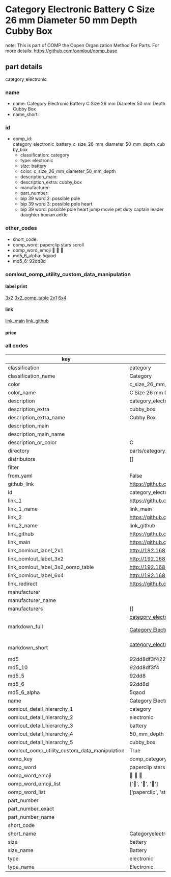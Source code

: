 # Category Electronic Battery C Size 26 mm Diameter 50 mm Depth Cubby Box  

note: This is part of OOMP the Oopen Organization Method For Parts. For more details: https://github.com/oomlout/oomp_base

##  part details
  



category_electronic



### name
* name: Category Electronic Battery C Size 26 mm Diameter 50 mm Depth Cubby Box
* name_short: 
### id
* oomp_id: category_electronic_battery_c_size_26_mm_diameter_50_mm_depth_cubby_box
  * classification: category
  * type: electronic
  * size: battery
  * color: c_size_26_mm_diameter_50_mm_depth
  * description_main: 
  * description_extra: cubby_box
  * manufacturer: 
  * part_number: 
  * bip 39 word 2: possible pole
  * bip 39 word 3: possible pole heart
  * bip 39 word: possible pole heart jump movie pet duty captain leader daughter human ankle

### other_codes
* short_code: 
* oomp_word: paperclip stars scroll
* oomp_word_emoji :paperclip: :stars: :scroll:
* md5_6_alpha: 5qaod
* md5_6: 92dd8d






### oomlout_oomp_utility_custom_data_manipulation
#### label print
[3x2](http://192.168.1.245:1112/?label=oomp%205qaod)
[3x2_oomp_table](http://192.168.1.108:1112/?label=oomp%205qaod)
[2x1](http://192.168.1.242:1112/?label=oomp%205qaod)
[6x4](http://192.168.1.55:1112/?label=oomp%205qaod)    

#### link

[link_main](https://github.com/oomlout/oomlout_oomp_version_1_messy/tree/main/parts/category_electronic_battery_c_size_26_mm_diameter_50_mm_depth_cubby_box) [link_github](https://github.com/oomlout/oomlout_oomp_version_1_messy/tree/main/parts/category_electronic_battery_c_size_26_mm_diameter_50_mm_depth_cubby_box)                             

#### price







### all codes 
| key | value |  
| --- | --- |  
| classification | category |  
| classification_name | Category |  
| color | c_size_26_mm_diameter_50_mm_depth |  
| color_name | C Size 26 mm Diameter 50 mm Depth |  
| description | category_electronic |  
| description_extra | cubby_box |  
| description_extra_name | Cubby Box |  
| description_main |  |  
| description_main_name |  |  
| description_or_color | C  |  
| directory | parts/category_electronic_battery_c_size_26_mm_diameter_50_mm_depth_cubby_box |  
| distributors | [] |  
| filter |  |  
| from_yaml | False |  
| github_link | https://github.com/oomlout/oomlout_oomp_part_src/tree/main/parts/category_electronic_battery_c_size_26_mm_diameter_50_mm_depth_cubby_box |  
| id | category_electronic_battery_c_size_26_mm_diameter_50_mm_depth_cubby_box |  
| link_1 | https://github.com/oomlout/oomlout_oomp_version_1_messy/tree/main/parts/category_electronic_battery_c_size_26_mm_diameter_50_mm_depth_cubby_box |  
| link_1_name | link_main |  
| link_2 | https://github.com/oomlout/oomlout_oomp_version_1_messy/tree/main/parts/category_electronic_battery_c_size_26_mm_diameter_50_mm_depth_cubby_box |  
| link_2_name | link_github |  
| link_github | https://github.com/oomlout/oomlout_oomp_version_1_messy/tree/main/parts/category_electronic_battery_c_size_26_mm_diameter_50_mm_depth_cubby_box |  
| link_main | https://github.com/oomlout/oomlout_oomp_version_1_messy/tree/main/parts/category_electronic_battery_c_size_26_mm_diameter_50_mm_depth_cubby_box |  
| link_oomlout_label_2x1 | http://192.168.1.242:1112/?label=oomp%205qaod |  
| link_oomlout_label_3x2 | http://192.168.1.245:1112/?label=oomp%205qaod |  
| link_oomlout_label_3x2_oomp_table | http://192.168.1.108:1112/?label=oomp%205qaod |  
| link_oomlout_label_6x4 | http://192.168.1.55:1112/?label=oomp%205qaod |  
| link_redirect | https://github.com/oomlout/oomlout_oomp_version_1_messy/tree/main/parts/category_electronic_battery_c_size_26_mm_diameter_50_mm_depth_cubby_box |  
| manufacturer |  |  
| manufacturer_name |  |  
| manufacturers | [] |  
| markdown_full | [category_electronic_battery_c_size_26_mm_diameter_50_mm_depth_cubby_box](none)<br>[](none)<br>[Category Electronic Battery C Size 26 Mm Diameter 50 Mm Depth Cubby Box](none)<br><br> |  
| markdown_short | [category_electronic_battery_c_size_26_mm_diameter_50_mm_depth_cubby_box](none)<br><br> |  
| md5 | 92dd8df3f42228928dc8778ed4a9e544 |  
| md5_10 | 92dd8df3f4 |  
| md5_5 | 92dd8 |  
| md5_6 | 92dd8d |  
| md5_6_alpha | 5qaod |  
| name | Category Electronic Battery C Size 26 mm Diameter 50 mm Depth Cubby Box |  
| oomlout_detail_hierarchy_1 | category |  
| oomlout_detail_hierarchy_2 | electronic |  
| oomlout_detail_hierarchy_3 | battery |  
| oomlout_detail_hierarchy_4 | 50_mm_depth |  
| oomlout_detail_hierarchy_5 | cubby_box |  
| oomlout_oomp_utility_custom_data_manipulation | True |  
| oomp_key | oomp_category_electronic_battery_c_size_26_mm_diameter_50_mm_depth_cubby_box |  
| oomp_word | paperclip stars scroll |  
| oomp_word_emoji | :paperclip: :stars: :scroll: |  
| oomp_word_emoji_list | [':paperclip:', ':stars:', ':scroll:'] |  
| oomp_word_list | ['paperclip', 'stars', 'scroll'] |  
| part_number |  |  
| part_number_exact |  |  
| part_number_name |  |  
| short_code |  |  
| short_name | Categoryelectronic |  
| size | battery |  
| size_name | Battery |  
| type | electronic |  
| type_name | Electronic |  
